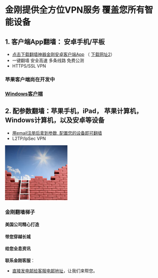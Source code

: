 # 金刚提供全方位VPN服务 覆盖您所有智能设备
## 1. 客户端App翻墙： 安卓手机/平板 
- [点击下载翻墙神器金刚安卓客户端App](https://github.com/a2zitpro/client/releases/download/2.1/app-prod-release.apk) （ [下载网址2](https://myfasttrack.org/midman/dl_an_1358.php)） 
- 一键翻墙 安全高速 多条线路 免费公测 
- HTTPS/SSL VPN 

### 苹果客户端尚在开发中
### [Windows客户端](https://a2zitpro.github.io/web/win)

## 2. 配参数翻墙：苹果手机，iPad， 苹果计算机，Windows计算机，以及安卓等设备 
- [用email注册后拿到参数, 配置您的设备即可翻墙](https://a2zitpro.github.io/l2_reg) 
- L2TP/IpSec VPN

![image](l-w-s-athird.png)


### 金刚翻墙梯子

#### 美国公司精心打造
####     带您穿越长城
####     给您全息资讯


**联系金刚客服**：
  * [直接发电邮给客服电邮地址](mailto:cs@a2zitpro.com)，让我们来帮您。
